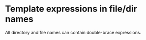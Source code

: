 # Template expressions in file/dir names

All directory and file names can contain double-brace expressions.
